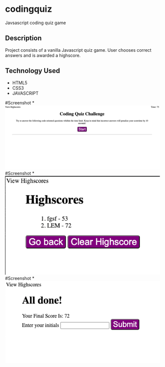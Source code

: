 # codingquiz

Javsascript coding quiz game

## Description

Project consists of a vanilla Javascript quiz game. User chooses correct answers and is awarded a highscore. 

## Technology Used

- HTML5
- CSS3
- JAVASCRIPT

#Screenshot \*![alt text](./img/1.png "screenshot")
#Screenshot \*![alt text](./img/2.png "screenshot")
#Screenshot \*![alt text](./img/3.png "screenshot")
